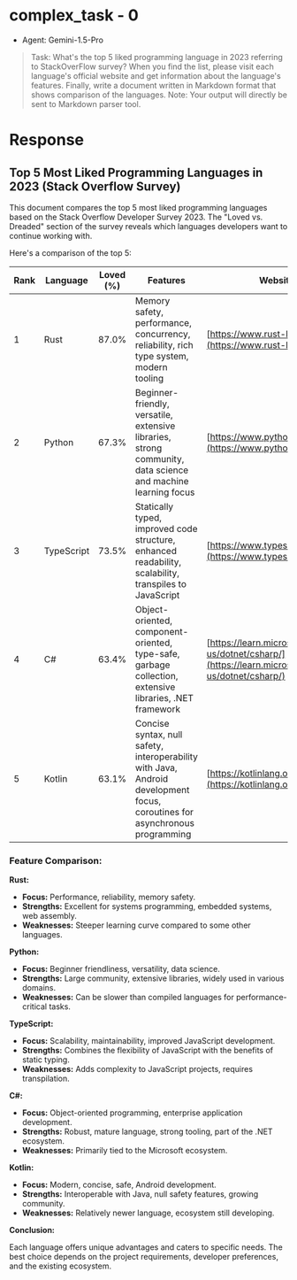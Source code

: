 
# complex_task - 0

- Agent: Gemini-1.5-Pro

> Task: What's the top 5 liked programming language in 2023 referring to StackOverFlow survey? When you find the list, please visit each language's official website and get information about the language's features. Finally, write a document written in Markdown format that shows comparison of the languages. Note: Your output will directly be sent to Markdown parser tool.

# Response

## Top 5 Most Liked Programming Languages in 2023 (Stack Overflow Survey)

This document compares the top 5 most liked programming languages based on the Stack Overflow Developer Survey 2023. The "Loved vs. Dreaded" section of the survey reveals which languages developers want to continue working with. 

Here's a comparison of the top 5:

| Rank | Language | Loved (%) | Features | Website |
|---|---|---|---|---|
| 1 | Rust | 87.0% | Memory safety, performance, concurrency, reliability, rich type system, modern tooling | [https://www.rust-lang.org/](https://www.rust-lang.org/) |
| 2 | Python | 67.3% | Beginner-friendly, versatile, extensive libraries, strong community, data science and machine learning focus | [https://www.python.org/](https://www.python.org/) |
| 3 | TypeScript | 73.5% | Statically typed, improved code structure, enhanced readability, scalability, transpiles to JavaScript | [https://www.typescriptlang.org/](https://www.typescriptlang.org/) |
| 4 | C# | 63.4% | Object-oriented, component-oriented, type-safe, garbage collection, extensive libraries, .NET framework | [https://learn.microsoft.com/en-us/dotnet/csharp/](https://learn.microsoft.com/en-us/dotnet/csharp/) |
| 5 | Kotlin | 63.1% | Concise syntax, null safety, interoperability with Java, Android development focus, coroutines for asynchronous programming | [https://kotlinlang.org/](https://kotlinlang.org/) |

### Feature Comparison:

**Rust:**

* **Focus:** Performance, reliability, memory safety.
* **Strengths:**  Excellent for systems programming, embedded systems, web assembly.
* **Weaknesses:**  Steeper learning curve compared to some other languages.

**Python:**

* **Focus:**  Beginner friendliness, versatility, data science.
* **Strengths:**  Large community, extensive libraries, widely used in various domains.
* **Weaknesses:**  Can be slower than compiled languages for performance-critical tasks.

**TypeScript:**

* **Focus:** Scalability, maintainability, improved JavaScript development.
* **Strengths:**  Combines the flexibility of JavaScript with the benefits of static typing.
* **Weaknesses:**  Adds complexity to JavaScript projects, requires transpilation.

**C#:**

* **Focus:** Object-oriented programming, enterprise application development.
* **Strengths:**  Robust, mature language, strong tooling, part of the .NET ecosystem.
* **Weaknesses:**  Primarily tied to the Microsoft ecosystem.

**Kotlin:**

* **Focus:** Modern, concise, safe, Android development.
* **Strengths:**  Interoperable with Java, null safety features, growing community.
* **Weaknesses:**  Relatively newer language, ecosystem still developing. 

**Conclusion:**

Each language offers unique advantages and caters to specific needs. The best choice depends on the project requirements, developer preferences, and the existing ecosystem. 

